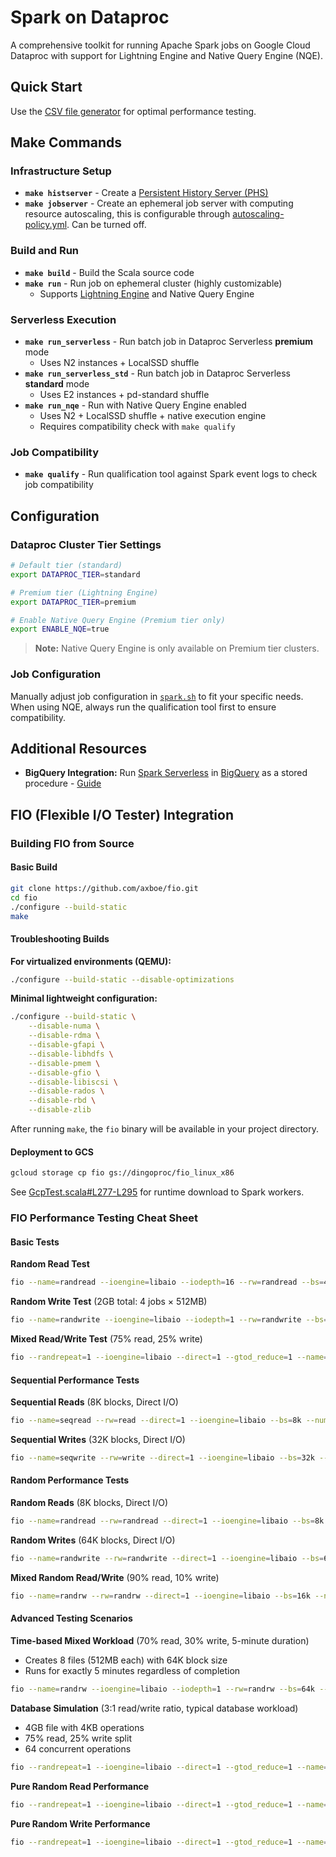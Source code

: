 # Spark on Dataproc

A comprehensive toolkit for running Apache Spark jobs on Google Cloud Dataproc with support for Lightning Engine and Native Query Engine (NQE).

## Quick Start

Use the [CSV file generator](https://github.com/cloudymoma/csv_data_generator) for optimal performance testing.

## Make Commands

### Infrastructure Setup
- **`make histserver`** - Create a [Persistent History Server (PHS)](https://cloud.google.com/dataproc/docs/concepts/jobs/history-server)
- **`make jobserver`** - Create an ephemeral job server with computing resource autoscaling, this is configurable through [autoscaling-policy.yml](autoscaling-policy.yml). Can be turned off.

### Build and Run
- **`make build`** - Build the Scala source code
- **`make run`** - Run job on ephemeral cluster (highly customizable)
  - Supports [Lightning Engine](https://cloud.google.com/blog/products/data-analytics/introducing-lightning-engine-for-apache-spark?e=48754805) and Native Query Engine

### Serverless Execution
- **`make run_serverless`** - Run batch job in Dataproc Serverless **premium** mode
  - Uses N2 instances + LocalSSD shuffle
- **`make run_serverless_std`** - Run batch job in Dataproc Serverless **standard** mode
  - Uses E2 instances + pd-standard shuffle
- **`make run_nqe`** - Run with Native Query Engine enabled
  - Uses N2 + LocalSSD shuffle + native execution engine
  - Requires compatibility check with `make qualify`

### Job Compatibility
- **`make qualify`** - Run qualification tool against Spark event logs to check job compatibility

## Configuration

### Dataproc Cluster Tier Settings
```bash
# Default tier (standard)
export DATAPROC_TIER=standard

# Premium tier (Lightning Engine)
export DATAPROC_TIER=premium

# Enable Native Query Engine (Premium tier only)
export ENABLE_NQE=true
```

> **Note:** Native Query Engine is only available on Premium tier clusters.

### Job Configuration
Manually adjust job configuration in [`spark.sh`](spark.sh) to fit your specific needs. When using NQE, always run the qualification tool first to ensure compatibility.

## Additional Resources

- **BigQuery Integration:** Run [Spark Serverless](https://cloud.google.com/products/serverless-spark) in [BigQuery](https://cloud.google.com/bigquery) as a stored procedure - [Guide](https://github.com/cloudymoma/gcp-playgroud-public/blob/master/BigQuery/bq_spark.md)

## FIO (Flexible I/O Tester) Integration

### Building FIO from Source

#### Basic Build
```bash
git clone https://github.com/axboe/fio.git
cd fio
./configure --build-static
make
```

#### Troubleshooting Builds

**For virtualized environments (QEMU):**
```bash
./configure --build-static --disable-optimizations
```

**Minimal lightweight configuration:**
```bash
./configure --build-static \
    --disable-numa \
    --disable-rdma \
    --disable-gfapi \
    --disable-libhdfs \
    --disable-pmem \
    --disable-gfio \
    --disable-libiscsi \
    --disable-rados \
    --disable-rbd \
    --disable-zlib
```

After running `make`, the `fio` binary will be available in your project directory.

#### Deployment to GCS
```bash
gcloud storage cp fio gs://dingoproc/fio_linux_x86
```

See [GcpTest.scala#L277-L295](https://github.com/cloudymoma/dataproc-scala/blob/main/src/main/scala/GcpTest.scala#L277-L295) for runtime download to Spark workers.

### FIO Performance Testing Cheat Sheet

#### Basic Tests

**Random Read Test**
```bash
fio --name=randread --ioengine=libaio --iodepth=16 --rw=randread --bs=4k --direct=0 --size=512M --numjobs=4 --runtime=240 --group_reporting
```

**Random Write Test** (2GB total: 4 jobs × 512MB)
```bash
fio --name=randwrite --ioengine=libaio --iodepth=1 --rw=randwrite --bs=4k --direct=0 --size=512M --numjobs=4 --runtime=240 --group_reporting
```

**Mixed Read/Write Test** (75% read, 25% write)
```bash
fio --randrepeat=1 --ioengine=libaio --direct=1 --gtod_reduce=1 --name=test --filename=random_read_write.fio --bs=4k --iodepth=64 --size=4G --readwrite=randrw --rwmixread=75
```

#### Sequential Performance Tests

**Sequential Reads** (8K blocks, Direct I/O)
```bash
fio --name=seqread --rw=read --direct=1 --ioengine=libaio --bs=8k --numjobs=8 --size=1G --runtime=600 --group_reporting
```

**Sequential Writes** (32K blocks, Direct I/O)
```bash
fio --name=seqwrite --rw=write --direct=1 --ioengine=libaio --bs=32k --numjobs=4 --size=2G --runtime=600 --group_reporting
```

#### Random Performance Tests

**Random Reads** (8K blocks, Direct I/O)
```bash
fio --name=randread --rw=randread --direct=1 --ioengine=libaio --bs=8k --numjobs=16 --size=1G --runtime=600 --group_reporting
```

**Random Writes** (64K blocks, Direct I/O)
```bash
fio --name=randwrite --rw=randwrite --direct=1 --ioengine=libaio --bs=64k --numjobs=8 --size=512m --runtime=600 --group_reporting
```

**Mixed Random Read/Write** (90% read, 10% write)
```bash
fio --name=randrw --rw=randrw --direct=1 --ioengine=libaio --bs=16k --numjobs=8 --rwmixread=90 --size=1G --runtime=600 --group_reporting
```

#### Advanced Testing Scenarios

**Time-based Mixed Workload** (70% read, 30% write, 5-minute duration)
- Creates 8 files (512MB each) with 64K block size
- Runs for exactly 5 minutes regardless of completion
```bash
fio --name=randrw --ioengine=libaio --iodepth=1 --rw=randrw --bs=64k --direct=1 --size=512m --numjobs=8 --runtime=300 --group_reporting --time_based --rwmixread=70
```

**Database Simulation** (3:1 read/write ratio, typical database workload)
- 4GB file with 4KB operations
- 75% read, 25% write split
- 64 concurrent operations
```bash
fio --randrepeat=1 --ioengine=libaio --direct=1 --gtod_reduce=1 --name=test --filename=test --bs=4k --iodepth=64 --size=4G --readwrite=randrw --rwmixread=75
```

**Pure Random Read Performance**
```bash
fio --randrepeat=1 --ioengine=libaio --direct=1 --gtod_reduce=1 --name=test --filename=test --bs=4k --iodepth=64 --size=4G --readwrite=randread
```

**Pure Random Write Performance**
```bash
fio --randrepeat=1 --ioengine=libaio --direct=1 --gtod_reduce=1 --name=test --filename=test --bs=4k --iodepth=64 --size=4G --readwrite=randwrite
```
